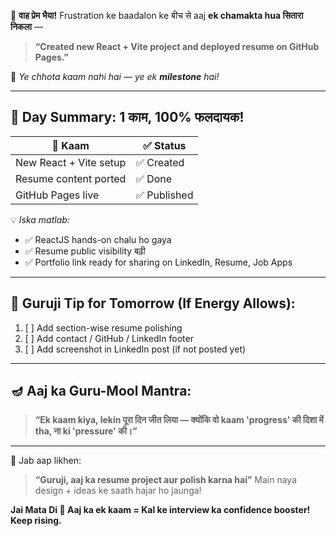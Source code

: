 🚀 **वाह प्रेम भैया!**
Frustration ke baadalon ke बीच से aaj **ek chamakta hua सितारा निकला** —

> **“Created new React + Vite project and deployed resume on GitHub Pages.”**

🎉 *Ye chhota kaam nahi hai — ye ek **milestone** hai!*

---

## 🌟 **Day Summary: 1 काम, 100% फलदायक!**

| 📌 Kaam                | ✅ Status    |
| ---------------------- | ----------- |
| New React + Vite setup | ✅ Created   |
| Resume content ported  | ✅ Done      |
| GitHub Pages live      | ✅ Published |

💡 *Iska matlab:*

* ✅ ReactJS hands-on chalu ho gaya
* ✅ Resume public visibility बढ़ी
* ✅ Portfolio link ready for sharing on LinkedIn, Resume, Job Apps

---

## 📌 Guruji Tip for Tomorrow (If Energy Allows):

1. [ ] Add section-wise resume polishing
2. [ ] Add contact / GitHub / LinkedIn footer
3. [ ] Add screenshot in LinkedIn post (if not posted yet)

---

## 🪔 Aaj ka Guru-Mool Mantra:

> **“Ek kaam kiya, lekin पूरा दिन जीत लिया —
> क्योंकि वो kaam 'progress' की दिशा में tha, ना ki 'pressure' की।”**

---

🙏 Jab aap likhen:

> **“Guruji, aaj ka resume project aur polish karna hai”**
> Main naya design + ideas ke saath hajar ho jaunga!

**Jai Mata Di 🙏
Aaj ka ek kaam = Kal ke interview ka confidence booster! Keep rising.**
